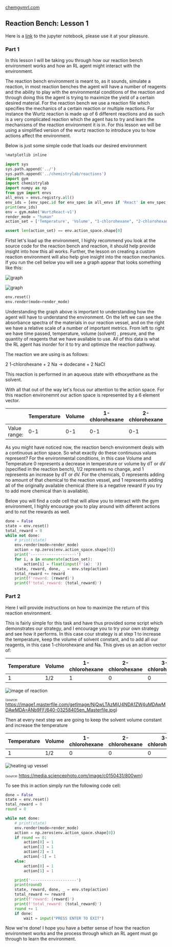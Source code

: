 [chemgymrl.com](https://chemgymrl.com/)

## Reaction Bench: Lesson 1

Here is a [link](https://github.com/chemgymrl/chemgymrl/blob/main/lessons/notebooks/reaction_lesson.ipynb) to the jupyter notebook, please use it at your pleasure.

### Part 1

In this lesson I will be taking you through how our reaction bench environment works and how an RL agent might interact with the environment.

The reaction bench environment is meant to, as it sounds, simulate a reaction, in most reaction benches the agent will have a number of reagents and the ability to play with the environmental conditions of the reaction and through doing this the agent is trying to maximize the yield of a certain desired material. For the reaction bench we use a reaction file which specifies the mechanics of a certain reaction or multiple reactions. For instance the Wurtz reaction is made up of 6 different reactions and as such is a very complicated reaction which the agent has to try and learn the mechanisms of the reaction environment it is in. For this lesson we will be using a simplified version of the wurtz reaction to introduce you to how actions affect the environment.

Below is just some simple code that loads our desired environment


```python
%matplotlib inline
```


```python
import sys
sys.path.append('../')
sys.path.append('../chemistrylab/reactions')
import gym
import chemistrylab
import numpy as np
from gym import envs
all_envs = envs.registry.all()
env_ids = [env_spec.id for env_spec in all_envs if 'React' in env_spec.id]
print(env_ids)
env = gym.make('WurtzReact-v1')
render_mode = "human"
action_set = ['Temperature', 'Volume', "1-chlorohexane", "2-chlorohexane", "3-chlorohexane", "Na"]

assert len(action_set) == env.action_space.shape[0]
```

Firtst let's load up the environment, I highly recommend you look at the source code for the reaction bench and
reaction, it should help provide insight into how this all works. Further, the lesson on creating a custom reaction
environment will also help give insight into the reaction mechanics. If you run the cell below you will see a graph appear that looks something like this:

![graph](../tutorial_figures/reaction-lesson-1/wurtz_overlap_command_0.png)

![graph](../tutorial_figures/reaction-lesson-1/wurtz_lesson_0.png)


```python
env.reset()
env.render(mode=render_mode)
```

Understanding the graph above is important to understanding how the agent will have to understand the environment.
On the left we can see the absorbance spectra of the materials in our reaction vessel, and on the right we have
a relative scale of a number of important metrics. From left to right we have time passed, temperature, volume (solvent)
, presure, and the quantity of reagents that we have available to use. All of this data is what the RL agent has inorder
for it to try and optimize the reaction pathway. 

The reaction we are using is as follows:

2 1-chlorohexane + 2 Na -> dodecane + 2 NaCl

This reaction is performed in an aqueous state with ethoxyethane as the solvent.

With all that out of the way let's focus our attention to the action space. For this reaction environemnt our action
space is represented by a 6 element vector. 

|              | Temperature | Volume | 1-chlorohexane | 2-chlorohexane | 3-chlorohexane | Na  |
|--------------|-------------|--------|----------------|----------------|----------------|-----|
| Value range: | 0-1         | 0-1    | 0-1            | 0-1            | 0-1            | 0-1 |

As you might have noticed now, the reaction bench environment deals with a continuous action space. So what exactly do
these continuous values represent? For the environmental conditions, in this case Volume and Temperature 0 represents a
decrease in temperature  or volume by dT or dV (specified in the reaction bench), 1/2 represents no change, and
1 represents an increase by dT or dV. For the chemicals, 0 represents adding no amount of that chemical to the reaction
vessel, and 1 represents adding all of the originally available chemical (there is a negative reward if you try to add
more chemical than is available). 

Below you will find a code cell that will allow you to interact with the gym environment, I highly encourage you to play around with different actions and to not the rewards as well.


```python
done = False
state = env.reset()
total_reward = 0
while not done:
    # print(state)
    env.render(mode=render_mode)
    action = np.zeros(env.action_space.shape[0])
    print('--------------------')
    for i, a in enumerate(action_set):
        action[i] = float(input(f'{a}: '))
    state, reward, done, _ = env.step(action)
    total_reward += reward
    print(f'reward: {reward}')
    print(f'total_reward: {total_reward}')
```

### Part 2


Here I will provide instructions on how to maximize the return of this reaction environment.

This is fairly simple for this task and have thus provided some script which demonstrates our strategy, and I encourage
you to try your own strategy and see how it performs. In this case cour strategy is at step 1 to increase the temperature,
keep the volume of solvent constant, and to add all our reagents, in this case 1-chlorohexane and Na. This gives us an
action vector of:

| Temperature | Volume | 1-chlorohexane | 2-chlorohexane | 3-chlorohexane | Na  |
|-------------|--------|----------------|----------------|----------------|-----|
| 1         | 1/2    | 1            | 0            | 0            | 1 |

![image of reaction](https://image1.masterfile.com/getImage/NjQwLTAzMjU4NDA1ZW4uMDAwMDAwMDA=ANb9FF/640-03258405en_Masterfile.jpg)

<a style="font-size: 10px">(source: https://image1.masterfile.com/getImage/NjQwLTAzMjU4NDA1ZW4uMDAwMDAwMDA=ANb9FF/640-03258405en_Masterfile.jpg)</a>

Then at every next step we are going to keep the solvent volume constant and increase the temperature

| Temperature | Volume | 1-chlorohexane | 2-chlorohexane | 3-chlorohexane | Na  |
|-------------|--------|----------------|----------------|----------------|-----|
| 1         | 1/2    | 0            | 0            | 0            | 0 |

![heating up vessel](https://media.sciencephoto.com/image/c0150431/800wm)

<a style="font-size: 10px">(source: https://media.sciencephoto.com/image/c0150431/800wm)</a>

To see this in action simply run the following code cell:


```python
done = False
state = env.reset()
total_reward = 0
round = 0

while not done:
    # print(state)
    env.render(mode=render_mode)
    action = np.zeros(env.action_space.shape[0])
    if round == 0:
        action[0] = 1
        action[1] = 1
        action[2] = 1
        action[-1] = 1
    else:
        action[0] = 1
        action[1] = 1

    print('--------------------')
    print(round)
    state, reward, done, _ = env.step(action)
    total_reward += reward
    print(f'reward: {reward}')
    print(f'total_reward: {total_reward}')
    round += 1
    if done:
        wait = input("PRESS ENTER TO EXIT")
```

Now we're done! I hope you have a better sense of how the reaction environment works and the process through which
an RL agent must go through to learn the environment.
